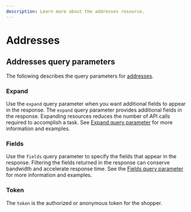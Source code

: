 ```yaml
---
description: Learn more about the addresses resource.
---
```


# Addresses

## Addresses query parameters

The following describes the query parameters for [addresses](https://www.digitalriver.com/docs/commerce-shopper-api/#tag/Account).

### Expand

Use the `expand` query parameter when you want additional fields to appear in the response. The `expand` query parameter provides additional fields in the response. Expanding resources reduces the number of API calls required to accomplish a task. See [Expand query parameter](../../common-shoppers-and-admin-apis-reference/fields-and-expand-query-parameters.md#expand-query-parameter) for more information and examples.

### Fields

Use the `fields` query parameter to specify the fields that appear in the response. Filtering the fields returned in the response can conserve bandwidth and accelerate response time. See the [Fields query parameter](../../common-shoppers-and-admin-apis-reference/fields-and-expand-query-parameters.md#fields-query-parameter) for more information and examples.

### Token

The `token` is the authorized or anonymous token for the shopper.
